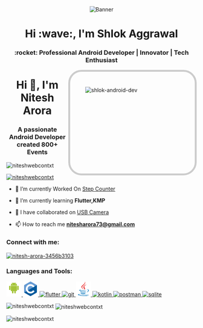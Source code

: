 
<div align="center"> <img src="https://blogger.googleusercontent.com/img/b/R29vZ2xl/AVvXsEg7VLakGxXY3xoBe7Tn4yhk2mhhvZrfWLCV3HpZOvJcdVrXaYUR3pRrpFXb8IEEM_IxCTmQCSCAK2I_QedxEAxR8Y0mV418qCg-CRMctCB93CtJlU9ZpvNLvVEwXKYV0VN7ZOcubBVJeSw/s1600/2000_600px.gif" alt="Banner" />
</div> <h1 align="center">Hi :wave:, I'm Shlok Aggrawal</h1> <h3 align="center">:rocket: Professional Android Developer | Innovator | Tech Enthusiast</h3>
<p><img align="right"  src="https://user-images.githubusercontent.com/74038190/212748842-9fcbad5b-6173-4175-8a61-521f3dbb7514.gif" alt="shlok-android-dev" width="250" height="190" style="padding: 40px; border-radius: 35px;  border: 5px solid #ccc;" /></p>

<h1 align="center">Hi 👋, I'm Nitesh Arora</h1>
<h3 align="center">A passionate Android Developer created 800+ Events</h3>

<p align="left"> <img src="https://komarev.com/ghpvc/?username=niteshwebcontxt&label=Profile%20views&color=0e75b6&style=flat" alt="niteshwebcontxt" /> </p>

<p align="left"> <a href="https://github.com/ryo-ma/github-profile-trophy"><img src="https://github-profile-trophy.vercel.app/?username=niteshwebcontxt" alt="niteshwebcontxt" /></a> </p>

- 🔭 I’m currently Worked On [Step Counter](https://github.com/NiteshWebcontxt/StepCounterKotlin)

- 🌱 I’m currently learning **Flutter,KMP**

- 👯 I have collaborated on [USB Camera](https://github.com/Shlok-Android-Dev/USB-Camera)

- 📫 How to reach me **nitesharora73@gmail.com**

<h3 align="left">Connect with me:</h3>
<p align="left">
<a href="https://linkedin.com/in/nitesh-arora-3456b3103" target="blank"><img align="center" src="https://raw.githubusercontent.com/rahuldkjain/github-profile-readme-generator/master/src/images/icons/Social/linked-in-alt.svg" alt="nitesh-arora-3456b3103" height="30" width="40" /></a>
</p>

<h3 align="left">Languages and Tools:</h3>
<p align="left"> <a href="https://developer.android.com" target="_blank" rel="noreferrer"> <img src="https://raw.githubusercontent.com/devicons/devicon/master/icons/android/android-original-wordmark.svg" alt="android" width="40" height="40"/> </a> <a href="https://www.cprogramming.com/" target="_blank" rel="noreferrer"> <img src="https://raw.githubusercontent.com/devicons/devicon/master/icons/c/c-original.svg" alt="c" width="40" height="40"/> </a> <a href="https://flutter.dev" target="_blank" rel="noreferrer"> <img src="https://www.vectorlogo.zone/logos/flutterio/flutterio-icon.svg" alt="flutter" width="40" height="40"/> </a> <a href="https://git-scm.com/" target="_blank" rel="noreferrer"> <img src="https://www.vectorlogo.zone/logos/git-scm/git-scm-icon.svg" alt="git" width="40" height="40"/> </a> <a href="https://www.java.com" target="_blank" rel="noreferrer"> <img src="https://raw.githubusercontent.com/devicons/devicon/master/icons/java/java-original.svg" alt="java" width="40" height="40"/> </a> <a href="https://kotlinlang.org" target="_blank" rel="noreferrer"> <img src="https://www.vectorlogo.zone/logos/kotlinlang/kotlinlang-icon.svg" alt="kotlin" width="40" height="40"/> </a> <a href="https://postman.com" target="_blank" rel="noreferrer"> <img src="https://www.vectorlogo.zone/logos/getpostman/getpostman-icon.svg" alt="postman" width="40" height="40"/> </a> <a href="https://www.sqlite.org/" target="_blank" rel="noreferrer"> <img src="https://www.vectorlogo.zone/logos/sqlite/sqlite-icon.svg" alt="sqlite" width="40" height="40"/> </a> </p>

<p><img align="left" src="https://github-readme-stats.vercel.app/api/top-langs?username=niteshwebcontxt&show_icons=true&locale=en&layout=compact" alt="niteshwebcontxt" /></p>

<p>&nbsp;<img align="center" src="https://github-readme-stats.vercel.app/api?username=niteshwebcontxt&show_icons=true&locale=en" alt="niteshwebcontxt" /></p>

<p><img align="center" src="https://github-readme-streak-stats.herokuapp.com/?user=niteshwebcontxt&" alt="niteshwebcontxt" /></p>
